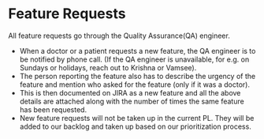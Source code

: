 # Feature Requests

All feature requests go through the Quality Assurance(QA) engineer.

* When a doctor or a patient requests a new feature, the QA engineer is to be notified by phone call. (If the QA engineer is unavailable, for e.g. on Sundays or holidays, reach out to Krishna or Vamsee).
* The person reporting the feature also has to describe the urgency of the feature and mention who asked for the feature (only if it was a doctor).
* This is then documented on JIRA as a new feature and all the above details are attached along with the number of times the same feature has been requested.
* New feature requests will not be taken up in the current PL. They will be added to our backlog and taken up based on our prioritization process.